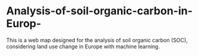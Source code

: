 # Analysis-of-soil-organic-carbon-in-Europ-
This is a web map designed for the analysis of soil organic carbon (SOC), considering land use change in Europe with machine learning.
